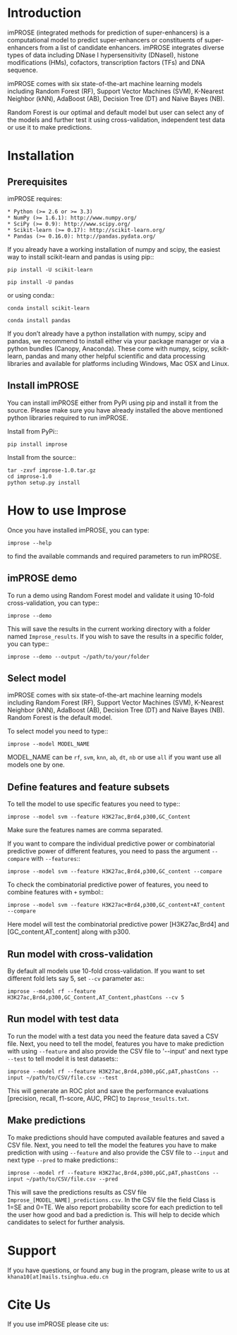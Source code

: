 Introduction
============
imPROSE (integrated methods for prediction of super-enhancers) is a computational model to predict super-enhancers or constituents of super-enhancers from a list of candidate enhancers. imPROSE integrates diverse types of data including DNase I hypersensitivity (DNaseI), histone modifications (HMs), cofactors, transcription factors (TFs) and DNA sequence.

imPROSE comes with six state-of-the-art machine learning models including Random Forest (RF), Support Vector Machines (SVM), K-Nearest Neighbor (kNN), AdaBoost (AB), Decision Tree (DT) and Naive Bayes (NB).

Random Forest is our optimal and default model but user can select any of the models and further test it using cross-validation, independent test data or use it to make predictions. 

Installation
============

Prerequisites
-------------
imPROSE requires:

	* Python (>= 2.6 or >= 3.3)
	* NumPy (>= 1.6.1): http://www.numpy.org/
	* SciPy (>= 0.9): http://www.scipy.org/
	* Scikit-learn (>= 0.17): http://scikit-learn.org/
	* Pandas (>= 0.16.0): http://pandas.pydata.org/

If you already have a working installation of numpy and scipy, the easiest way to install scikit-learn and pandas is using pip::

	pip install -U scikit-learn

	pip install -U pandas

or using conda::

	conda install scikit-learn

	conda install pandas


If you don’t already have a python installation with numpy, scipy and pandas, we recommend to install either via your package manager or via a python bundles (Canopy, Anaconda). These come with numpy, scipy, scikit-learn, pandas and many other helpful scientific and data processing libraries and available for platforms including Windows, Mac OSX and Linux.


Install imPROSE
---------------
You can install imPROSE either from PyPi using pip and install it from the source. Please make sure you have already installed the above mentioned python libraries required to run imPROSE.

Install from PyPi::

	pip install improse

Install from the source::
	
	tar -zxvf improse-1.0.tar.gz
	cd improse-1.0
	python setup.py install

How to use Improse
==================
Once you have installed imPROSE, you can type:

	improse --help

to find the available commands and required parameters to run imPROSE. 

imPROSE demo
-------------

To run a demo using Random Forest model and validate it using 10-fold cross-validation, you can type::

	improse --demo

This will save the results in the current working directory with a folder named ``Improse_results``. If you wish to save the results in a specific folder, you can type::

	improse --demo --output ~/path/to/your/folder

Select model
------------
imPROSE comes with six state-of-the-art machine learning models including Random Forest (RF), Support Vector Machines (SVM), K-Nearest Neighbor (kNN), AdaBoost (AB), Decision Tree (DT) and Naive Bayes (NB). Random Forest is the default model.

To select model you need to type::

	improse --model MODEL_NAME

MODEL_NAME can be ``rf``, ``svm``, ``knn``, ``ab``, ``dt``, ``nb`` or use ``all`` if you want use all models one by one.

Define features and feature subsets
-----------------------------------
To tell the model to use specific features you need to type::

	improse --model svm --feature H3K27ac,Brd4,p300,GC_Content

Make sure the features names are comma separated. 

If you want to compare the individual predictive power or combinatorial predictive power of different features, you need to pass the argument ``--compare`` with ``--features``::

	improse --model svm --feature H3K27ac,Brd4,p300,GC_content --compare

To check the combinatorial predictive power of features, you need to combine features with ``+`` symbol::

	improse --model svm --feature H3K27ac+Brd4,p300,GC_content+AT_content --compare

Here model will test the combinatorial predictive power [H3K27ac,Brd4] and [GC_content,AT_content] along with p300.

Run model with cross-validation
-------------------------------
By default all models use 10-fold cross-validation. If you want to set different fold lets say 5, set ``--cv`` parameter as::

	improse --model rf --feature H3K27ac,Brd4,p300,GC_Content,AT_Content,phastCons --cv 5

Run model with test data
------------------------
To run the model with a test data you need the feature data saved a CSV file. Next, you need to tell the model, features you have to make prediction with using ``--feature`` and also provide the CSV file to '--input' and next type ``--test`` to tell model it is test datasets::

	improse --model rf --feature H3K27ac,Brd4,p300,pGC,pAT,phastCons --input ~/path/to/CSV/file.csv --test

This will generate an ROC plot and save the performance evaluations [precision, recall, f1-score, AUC, PRC] to ``Improse_tesults.txt``.

Make predictions
------------------
To make predictions should have computed available features and saved a CSV file. Next, you need to tell the model the features you have to make prediction with using ``--feature`` and also provide the CSV file to ``--input`` and next type ``--pred`` to make predictions::

	improse --model rf --feature H3K27ac,Brd4,p300,pGC,pAT,phastCons --input ~/path/to/CSV/file.csv --pred

This will save the predictions results as CSV file ``Improse_[MODEL_NAME]_predictions.csv``. In the CSV file the field Class is 1=SE and 0=TE. We also report  probability score for each prediction to tell the user how good and bad a prediction is. This will help to decide which candidates to select for further analysis.

Support
========
If you have questions, or found any bug in the program, please write to us at ``khana10[at]mails.tsinghua.edu.cn``

Cite Us
=========
If you use imPROSE please cite us: 
